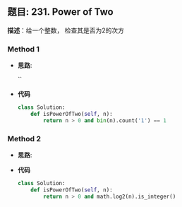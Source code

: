 ## 题目:  231. Power of Two

**描述**：给一个整数， 检查其是否为2的次方

### Method 1

- **思路**: 

  ``

- **代码**

  ```python
  class Solution:
      def isPowerOfTwo(self, n):
          return n > 0 and bin(n).count('1') == 1
  ```

  

### Method 2

- **思路**: 

  

- **代码**

  ```python 
  class Solution:
      def isPowerOfTwo(self, n):
          return n > 0 and math.log2(n).is_integer()
  ```

  
